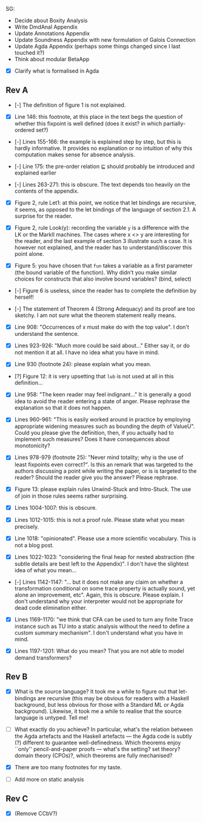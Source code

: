 SG:
* Decide about Boxity Analysis
* Write DmdAnal Appendix
* Update Annotations Appendix
* Update Soundness Appendix with new formulation of Galois Connection
* Update Agda Appendix (perhaps some things changed since I last touched it?)
* Think about modular BetaApp

* [x] Clarify what is formalised in Agda

Rev A
-----

- [-] The definition of figure 1 is not explained.

- [x] Line 146: this footnote, at this place in the text begs the question
  of whether this fixpoint is well defined (does it exist? in which
  partially-ordered set?)

- [-] Lines 155-166: the example is explained step by step, but this is
  hardly informative. It provides no explanation or no intuition of
  why this computation makes sense for absence analysis.

- [-] Line 175: the pre-order relation ⊑ should probably be introduced and
  explained earlier

- [-] Lines 263-271: this is obscure. The text depends too heavily on the
  contents of the appendix.

- [x] Figure 2, rule Let1: at this point, we notice that let bindings are
  recursive, it seems, as opposed to the let bindings of the language
  of section 2.1. A surprise for the reader.

- [x] Figure 2, rule Look(y): recording the variable `y` is a difference
  with the LK or the MarkII machines. The cases where x <> y are
  interesting for the reader, and the last example of section 3
  illustrate such a case. It is however not explained, and the reader
  has to understand/discover this point alone.

- [x] Figure 5: you have chosen that `fun` takes a variable as a first
  parameter (the bound variable of the function). Why didn't you make
  similar choices for constructs that also involve bound variables?
  (bind, select)

- [-] Figure 6 is useless, since the reader has to complete the definition
  by herself!

- [-] The statement of Theorem 4 (Strong Adequacy) and its proof are too
  sketchy. I am not sure what the theorem statement really means.

- [x] Line 908: "Occurrences of x must make do with the top value".
  I don't understand the sentence.

- [x] Lines 923-926: "Much more could be said about..." Either say it, or
  do not mention it at all. I have no idea what you have in mind.

- [x] Line 930 (footnote 24): please explain what you mean.

- [?] Figure 12: it is very upsetting that `lub` is not used at all in
  this definition...

- [x] Line 958: "The keen reader may feel indignant..." It is generally a
  good idea to avoid the reader entering a state of anger. Please
  rephrase the explanation so that it does not happen.

- [x] Lines 960-961: "This is easily worked around in practice by
  employing appropriate widening measures such as bounding the depth
  of ValueU". Could you please give the definition, then, if you
  actually had to implement such measures? Does it have consequences
  about monotonicity?

- [x] Lines 978-979 (footnote 25): "Never mind totality; why is the use of
  least fixpoints even correct?". Is this an remark that was targeted
  to the authors discussing a point while writing the paper, or is is
  targeted to the reader? Should the reader give you the answer?
  Please rephrase.

- [x] Figure 13: please explain rules Unwind-Stuck and Intro-Stuck. The
  use of join in those rules seems rather surprising.

- [x] Lines 1004-1007: this is obscure.

- [x] Lines 1012-1015: this is not a proof rule. Please state what you
  mean precisely.

- [x] Line 1018: "opinionated". Please use a more scientific vocabulary.
  This is not a blog post.

- [x] Lines 1022-1023: "considering the final heap for nested abstraction
  (the subtle details are best left to the Appendix)". I don't have
  the slightest idea of what you mean...

- [-] Lines 1142-1147: "... but it does not make any claim on whether a
  transformation conditional on some trace property is actually sound,
  yet alone an improvement, etc". Again, this is obscure. Please
  explain. I don't understand why your interpreter would not be
  appropriate for dead code elimination either.

- [x] Lines 1169-1170: "we think that CFA can be used to turn any finite
  Trace instance such as TU into a static analysis without the need to
  define a custom summary mechanism". I don't understand what you have
  in mind.

- [x] Lines 1197-1201: What do you mean? That you are not able to model
  demand transformers?

Rev B
-----

- [x] What is the source language? It took me a while to figure out that
  let-bindings are recursive (this may be obvious for readers with a
  Haskell background, but less obvious for those with a Standard ML or
  Agda background).  Likewise, it took me a while to realise that the
  source language is untyped.  Tell me!

- [ ] What exactly do you achieve? In particular, what's the relation
  between the Agda artefacts and the Haskell artefacts — the Agda code
  is subtly (?) different to guarantee well-definedness.  Which
  theorems enjoy ``only'' pencil-and-paper proofs — what's the
  setting?  set theory? domain theory (CPOs)?, which theorems are
  fully mechanised?

- [x] There are too many footnotes for my taste.

- [ ] Add more on static analysis

Rev C
-----

- [x] (Remove CCbV?)
